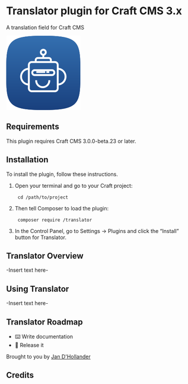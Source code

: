 # Translator plugin for Craft CMS 3.x

A translation field for Craft CMS

![Screenshot](resources/img/translator.svg)

## Requirements

This plugin requires Craft CMS 3.0.0-beta.23 or later.

## Installation

To install the plugin, follow these instructions.

1. Open your terminal and go to your Craft project:

        cd /path/to/project

2. Then tell Composer to load the plugin:

        composer require /translator

3. In the Control Panel, go to Settings → Plugins and click the “Install” button for Translator.

## Translator Overview

-Insert text here-


## Using Translator

-Insert text here-

## Translator Roadmap

* ⌨️ Write documentation
* 🚀 Release it

Brought to you by [Jan D'Hollander](https://www.thebasement.be/)

## Credits
